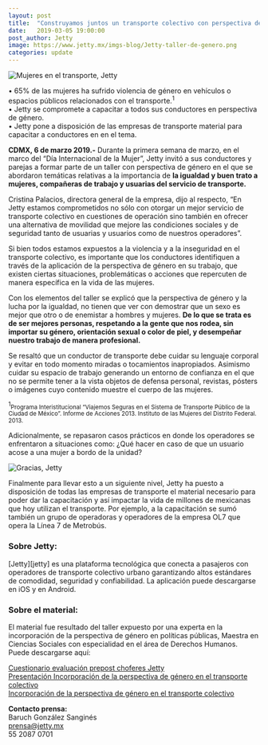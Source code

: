 ```yaml
---
layout: post
title:  "Construyamos juntos un transporte colectivo con perspectiva de género"
date:   2019-03-05 19:00:00
post_author: Jetty
image: https://www.jetty.mx/imgs-blog/Jetty-taller-de-genero.png
categories: update
---
```

![Mujeres en el transporte, Jetty]({{site.baseurl}}/imgs-blog/Jetty-taller-de-genero.png)

• 65% de las mujeres ha sufrido violencia de género en vehículos o espacios públicos relacionados con el transporte.<sup>1</sup><br>
• Jetty se compromete a capacitar a todos sus conductores en perspectiva de género.<br>
• Jetty pone a disposición de las empresas de transporte material para capacitar a conductores en en el tema.

<b>CDMX, 6 de marzo 2019.-</b> Durante la primera semana de marzo, en el marco del “Día Internacional de la Mujer”, Jetty invitó a sus conductores y parejas a formar parte de un taller con perspectiva de género en el que se abordaron temáticas relativas a la importancia de <b>la igualdad y buen trato a mujeres, compañeras de trabajo y usuarias del servicio de transporte.</b>

Cristina Palacios, directora general de la empresa, dijo al respecto, “En Jetty estamos comprometidos no sólo con otorgar un mejor servicio de transporte colectivo en cuestiones de operación sino también en ofrecer una alternativa de movilidad que mejore las condiciones sociales y de seguridad tanto de usuarias y usuarios como de nuestros operadores”.

Si bien todos estamos expuestos a la violencia y a la inseguridad en el transporte colectivo, es importante que los conductores identifiquen a través de la aplicación de la perspectiva de género en su trabajo, que existen ciertas situaciones, problemáticas o acciones que repercuten de manera específica en la vida de las mujeres.

Con los elementos del taller se explicó que la perspectiva de género y la lucha por la igualdad, no tienen que ver con demostrar que un sexo es mejor que otro o de enemistar a hombres y mujeres. <b>De lo que se trata es de ser mejores personas, respetando a la gente que nos rodea, sin importar su género, orientación sexual o color de piel,  y desempeñar nuestro trabajo de manera profesional.</b>

Se resaltó que un conductor de transporte debe cuidar su lenguaje corporal y evitar en todo momento miradas o tocamientos inapropiados. Asimismo cuidar su espacio de trabajo generando un entorno de confianza en el que no se permite tener a la vista objetos de defensa personal, revistas, pósters o imágenes cuyo contenido muestre el cuerpo de las mujeres.

<sup>1</sup><small>Programa Interistitucional “Viajemos Seguras en el Sistema de Transporte Público de la Ciudad de México”. Informe de Acciones 2013. Instituto de las Mujeres del Distrito Federal. 2013.</small>

Adicionalmente, se repasaron casos prácticos en donde los operadores se enfrentaron a situaciones como: ¿Qué hacer en caso de que un usuario acose a una mujer a bordo de la unidad?

![Gracias, Jetty]({{site.baseurl}}/imgs-blog/taller-de-genero.jpg)

Finalmente para llevar esto a un siguiente nivel, Jetty ha puesto a disposición de todas las empresas de transporte el material necesario para poder dar la capacitación y así impactar la vida de millones de mexicanas que hoy utilizan el transporte. Por ejemplo,  a la capacitación se sumó también un grupo de operadoras y operadores de la empresa OL7 que opera la Línea 7 de Metrobús.

<h3>Sobre Jetty:</h3>
[Jetty][jetty] es una plataforma tecnológica que conecta a pasajeros con operadores de transporte colectivo urbano garantizando altos estándares de comodidad, seguridad y confiabilidad. La aplicación puede descargarse en iOS y en Android.

<h3>Sobre el material:</h3>
El material fue resultado del taller expuesto por una experta en la incorporación de la perspectiva de género en políticas públicas, Maestra en Ciencias Sociales con especialidad en el área de Derechos Humanos. Puede descargarse aquí:

[Cuestionario evaluación prepost choferes Jetty][pdf]
<br>
[Presentación Incorporación de la perspectiva de género en el transporte colectivo][ppt]
<br>
[Incorporación de la perspectiva de género en el transporte colectivo][word]

<b>Contacto prensa:</b><br>
Baruch González Sanginés<br>
prensa@jetty.mx<br>
55 2087 0701



[jetty]:https://www.jetty.mx
[pdf]:/docs/Cuestionario-evaluación-prepost-choferes-Jetty.pdf
[ppt]:/docs/Incorporación-de-la-perspectiva-de-género-en-el-transporte-colectivo.pptx
[word]:/docs/Incorporación-de-la-perspectiva-de-género-en-el-transporte-colectivo.docx
